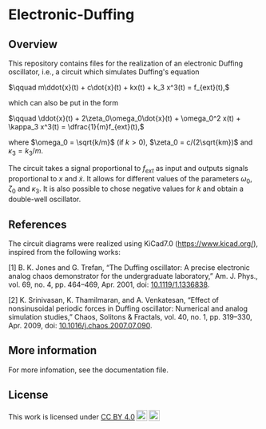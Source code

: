 # Electronic-Duffing

## Overview
This repository contains files for the realization of an electronic Duffing oscillator, i.e., a circuit which simulates Duffing's equation

$\qquad m\ddot{x}(t) + c\dot{x}(t) + kx(t) + k_3 x^3(t) = f_{ext}(t),$
    
which can also be put in the form
    
$\qquad \ddot{x}(t) + 2\zeta_0\omega_0\dot{x}(t) + \omega_0^2 x(t) + \kappa_3 x^3(t) = \dfrac{1}{m}f_{ext}(t),$
    
where $\omega_0 = \sqrt{k/m}$ (if $k>0$), $\zeta_0 = c/(2\sqrt{km})$ and $\kappa_3 = k_3/m$.

The circuit takes a signal proportional to $f_{ext}$ as input and outputs signals proportional to $x$ and $\dot{x}$. It allows for different values of the parameters $\omega_0$, $\zeta_0$ and $\kappa_3$. It is also possible to chose negative values for $k$ and obtain a double-well oscillator.

## References

The circuit diagrams were realized using KiCad7.0 (https://www.kicad.org/), inspired from the following works:

\[1\] B. K. Jones and G. Trefan, “The Duffing oscillator: A precise electronic analog chaos demonstrator for the undergraduate laboratory,” Am. J. Phys., vol. 69, no. 4, pp. 464–469, Apr. 2001, doi: [10.1119/1.1336838](https://doi.org/10.1119/1.1336838).

\[2\] K. Srinivasan, K. Thamilmaran, and A. Venkatesan, “Effect of nonsinusoidal periodic forces in Duffing oscillator: Numerical and analog simulation studies,” Chaos, Solitons & Fractals, vol. 40, no. 1, pp. 319–330, Apr. 2009, doi: [10.1016/j.chaos.2007.07.090](https://doi.org/10.1016/j.chaos.2007.07.090).

## More information

For more infomation, see the documentation file.


## License

<p xmlns:cc="http://creativecommons.org/ns#" >This work is licensed under <a href="http://creativecommons.org/licenses/by/4.0/?ref=chooser-v1" target="_blank" rel="license noopener noreferrer" style="display:inline-block;">CC BY 4.0<img style="height:22px!important;margin-left:3px;vertical-align:text-bottom;" src="https://mirrors.creativecommons.org/presskit/icons/cc.svg?ref=chooser-v1"><img style="height:22px!important;margin-left:3px;vertical-align:text-bottom;" src="https://mirrors.creativecommons.org/presskit/icons/by.svg?ref=chooser-v1"></a></p>
